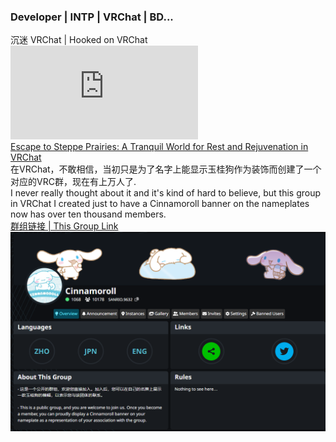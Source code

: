 ### Developer | INTP | VRChat | BD... 
沉迷 VRChat | Hooked on VRChat  
![VRChatGamePlayTime](http://osu.baka9.cn/VRChatGamePlayTime.php)  
[Escape to Steppe Prairies: A Tranquil World for Rest and Rejuvenation in VRChat](https://youtu.be/gjcEfg1aG3Y)  
在VRChat，不敢相信，当初只是为了名字上能显示玉桂狗作为装饰而创建了一个对应的VRC群，现在有上万人了.  
I never really thought about it and it's kind of hard to believe, but this group in VRChat I created just to have a Cinnamoroll banner on the nameplates now has over ten thousand members.  
[群组链接 | This Group Link](https://vrc.group/SANRIO.9632)
![The Cinnamoroll Group in VRChat](https://github.com/CatSeed/CatSeed/blob/main/Cinnamoroll%20Group%20in%20VRChat.png)  


<!--
**CatSeed/CatSeed** is a ✨ _special_ ✨ repository because its `README.md` (this file) appears on your GitHub profile.

Here are some ideas to get you started:

- 🔭 I’m currently working on ...
- 🌱 I’m currently learning ...
- 👯 I’m looking to collaborate on ...
- 🤔 I’m looking for help with ...
- 💬 Ask me about ...
- 📫 How to reach me: ...
- 😄 Pronouns: ...
- ⚡ Fun fact: ...
-->
